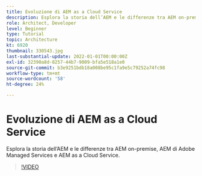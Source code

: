 ```yaml
---
title: Evoluzione di AEM as a Cloud Service
description: Esplora la storia dell’AEM e le differenze tra AEM on-premise, AEM di Adobe Managed Services e AEM as a Cloud Service.
role: Architect, Developer
level: Beginner
type: Tutorial
topic: Architecture
kt: 6920
thumbnail: 330543.jpg
last-substantial-update: 2022-01-01T00:00:00Z
exl-id: 32390a8d-8257-44b7-9009-bfa5e518a1e0
source-git-commit: b3e9251bdb18a008be95c1fa9e5c79252a74fc98
workflow-type: tm+mt
source-wordcount: '58'
ht-degree: 24%

---
```


# Evoluzione di AEM as a Cloud Service

Esplora la storia dell’AEM e le differenze tra AEM on-premise, AEM di Adobe Managed Services e AEM as a Cloud Service.

>[!VIDEO](https://video.tv.adobe.com/v/330543?quality=12&learn=on)
